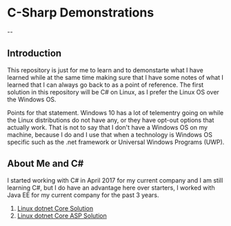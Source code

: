 # C-Sharp Demonstrations
--
## Introduction
This repository is just for me to learn and to demonstarte what I have learned
while at the same time making sure that I have some notes of what I learned that
I can always go back to as a point of reference. The first solution in this
repository will be C# on Linux, as I prefer the Linux OS over the Windows OS.

Points for that statement. Windows 10 has a lot of telementry going on while the
Linux distributions do not have any, or they have opt-out options that actually
work. That is not to say that I don't have a Windows OS on my machine, because I
do and I use that when a technology is Windows OS specific such as the .net framework or Universal Windows Programs (UWP).

## About Me and C#
I started working with C# in April 2017 for my current company and I am still learning 
C#, but I do have an advantage here over starters, I worked with Java EE for my
current company for the past 3 years.

1.  [Linux dotnet Core Solution](./LinuxDotNetCore/readme.md)
2.  [Linux dotnet Core ASP Solution](./LinuxCoreASP.readme.md)
